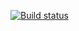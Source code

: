 [![Build status](https://ci.appveyor.com/api/projects/status/ba327e9c6dxlv1ge?svg=true)](https://ci.appveyor.com/project/VladimsKov/react-work-2-1)


